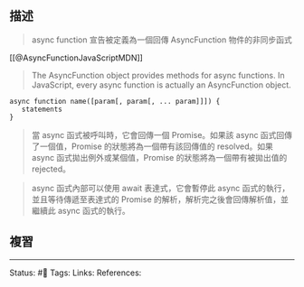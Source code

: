 ## 描述


> async function 宣告被定義為一個回傳 AsyncFunction 物件的非同步函式 




[[@AsyncFunctionJavaScriptMDN]]
> The AsyncFunction object provides methods for async functions. In JavaScript, every async function is actually an AsyncFunction object.


```
async function name([param[, param[, ... param]]]) {
   statements
}
```

> 當 async 函式被呼叫時，它會回傳一個 Promise。如果該 async 函式回傳了一個值，Promise 的狀態將為一個帶有該回傳值的 resolved。如果 async 函式拋出例外或某個值，Promise 的狀態將為一個帶有被拋出值的 rejected。

> async 函式內部可以使用 await 表達式，它會暫停此 async 函式的執行，並且等待傳遞至表達式的 Promise 的解析，解析完之後會回傳解析值，並繼續此 async 函式的執行。





## 複習


---
Status: #🌱 
Tags:
Links:
References: